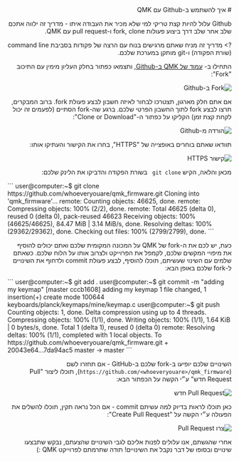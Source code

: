 <div dir="rtl" markdown="1">
# איך להשתמש ב-Github עם QMK

Github עלול להיות קצת טריקי למי שלא מכיר את העבודה איתו - מדריך זה ילווה אתכם שלב אחר שלב דרך ביצוע פעולות fork, clone ו-pull request עם QMK.

?> מדריך זה מניח שאתם מרגישים בנוח עם הרצה של פקודות בסביבת command line (שורת הפקודה) ו-git מותקן במערכת שלכם.

התחילו ב- [עמוד של QMK ב-Github](https://github.com/qmk/qmk_firmware), ותצמאו כפתור בחלק העליון מימין עם התיכוב "Fork":

![Fork ב-Github](http://i.imgur.com/8Toomz4.jpg)

אם אתם חלק מארגון, תצטרכו לבחור לאיזה חשבון לבצע פעולת fork. ברוב המבקרים, תרצו לבצע fork לתוך החשבון הפרטי שלכם. ברגע שה-fork הסתיים (לפעמים זה יכול לקחת קצת זמן) הקליקו על כפתור ה-"Clone or Download":

![הורדה מ-Github](http://i.imgur.com/N1NYcSz.jpg)

תוודאו שאתם בוחרים באופצייה של  "HTTPS", בחרו את הקישור והעתיקו אותו:

![קישור HTTPS](http://i.imgur.com/eGO0ohO.jpg)

מכאן והלאה, הקיש `git clone ` בשורת הפקודה והדביקו את הלינק שלכם:

<div dir="auto">
```
user@computer:~$ git clone https://github.com/whoeveryouare/qmk_firmware.git
Cloning into 'qmk_firmware'...
remote: Counting objects: 46625, done.
remote: Compressing objects: 100% (2/2), done.
remote: Total 46625 (delta 0), reused 0 (delta 0), pack-reused 46623
Receiving objects: 100% (46625/46625), 84.47 MiB | 3.14 MiB/s, done.
Resolving deltas: 100% (29362/29362), done.
Checking out files: 100% (2799/2799), done.
```
</div>

כעת, יש לכם את ה-fork של QMK על המכונה המקומית שלכם ואתם יכולים להוסיף את מיפויי המקשים שלכם, לקמפל את הפרוייקט ולצרוב אותו על הלוח שלכם. כשאתם שלמים עם השינוי שעשיתם, תוכלו להוסיף, לבצע פעולת commit ולדחוף את השינויים ל-fork שלכם באופן הבא:

<div dir="auto">
```
user@computer:~$ git add .
user@computer:~$ git commit -m "adding my keymap"
[master cccb1608] adding my keymap
 1 file changed, 1 insertion(+)
 create mode 100644 keyboards/planck/keymaps/mine/keymap.c
user@computer:~$ git push
Counting objects: 1, done.
Delta compression using up to 4 threads.
Compressing objects: 100% (1/1), done.
Writing objects: 100% (1/1), 1.64 KiB | 0 bytes/s, done.
Total 1 (delta 1), reused 0 (delta 0)
remote: Resolving deltas: 100% (1/1), completed with 1 local objects.
To https://github.com/whoeveryouare/qmk_firmware.git
 + 20043e64...7da94ac5 master -> master
```
</div>

השינויים שלכם יופיעו ב-fork שלכם ב-GitHub - אם תחזרו לשם  (`https://github.com/<whoeveryouare>/qmk_firmware`), תוכלו ליצור "Pull Request חדש" ע״י הקשה על הכפתור הבא:

![Pull Request חדש](http://i.imgur.com/DxMHpJ8.jpg)

כאן תוכלו לראות בדיוק למה עשיתם commit - אם הכל נראה תקין, תוכלו להשלים את הפעולה ע״י הקשה על  "Create Pull Request":

![צרו Pull Request](http://i.imgur.com/Ojydlaj.jpg)

אחרי שהגשתם, אנו עלולים לפנות אליכם לגבי השינויים שהצעתם, נבקש שתבצעו שינויים ובסופו של דבר נקבל את השינויים! תודה שתרמתם לפרוייקט QMK :)
</div>